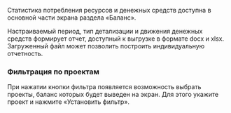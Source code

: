Статистика потребления ресурсов и денежных средств доступна в основной части экрана раздела «Баланс».

Настраиваемый период, тип детализации и движения денежных средств формирует отчет, доступный к выгрузке в формате docx и xlsx. Загруженный файл может позволить построить индивидуальную отчетность.

### Фильтрация по проектам

При нажатии кнопки фильтра появляется возможность выбрать проекты, баланс которых будет выведен на экран. Для этого укажите проект и нажмите «Установить фильтр».
